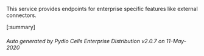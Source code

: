 






This service provides endpoints for enterprise specific features like external connectors.

[:summary]

###### Auto generated by Pydio Cells Enterprise Distribution v2.0.7 on 11-May-2020
